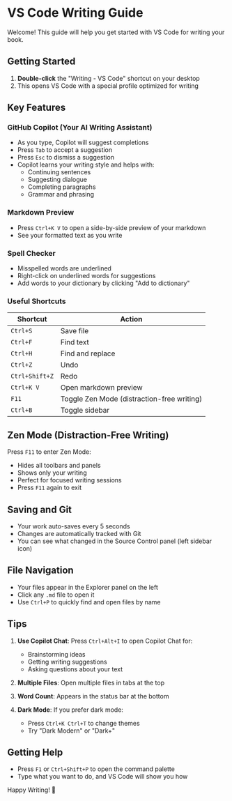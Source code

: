 # VS Code Writing Guide

Welcome! This guide will help you get started with VS Code for writing your book.

## Getting Started

1. **Double-click** the "Writing - VS Code" shortcut on your desktop
2. This opens VS Code with a special profile optimized for writing

## Key Features

### GitHub Copilot (Your AI Writing Assistant)
- As you type, Copilot will suggest completions
- Press `Tab` to accept a suggestion
- Press `Esc` to dismiss a suggestion
- Copilot learns your writing style and helps with:
  - Continuing sentences
  - Suggesting dialogue
  - Completing paragraphs
  - Grammar and phrasing

### Markdown Preview
- Press `Ctrl+K V` to open a side-by-side preview of your markdown
- See your formatted text as you write

### Spell Checker
- Misspelled words are underlined
- Right-click on underlined words for suggestions
- Add words to your dictionary by clicking "Add to dictionary"

### Useful Shortcuts

| Shortcut | Action |
|----------|--------|
| `Ctrl+S` | Save file |
| `Ctrl+F` | Find text |
| `Ctrl+H` | Find and replace |
| `Ctrl+Z` | Undo |
| `Ctrl+Shift+Z` | Redo |
| `Ctrl+K V` | Open markdown preview |
| `F11` | Toggle Zen Mode (distraction-free writing) |
| `Ctrl+B` | Toggle sidebar |

## Zen Mode (Distraction-Free Writing)

Press `F11` to enter Zen Mode:
- Hides all toolbars and panels
- Shows only your writing
- Perfect for focused writing sessions
- Press `F11` again to exit

## Saving and Git

- Your work auto-saves every 5 seconds
- Changes are automatically tracked with Git
- You can see what changed in the Source Control panel (left sidebar icon)

## File Navigation

- Your files appear in the Explorer panel on the left
- Click any `.md` file to open it
- Use `Ctrl+P` to quickly find and open files by name

## Tips

1. **Use Copilot Chat**: Press `Ctrl+Alt+I` to open Copilot Chat for:
   - Brainstorming ideas
   - Getting writing suggestions
   - Asking questions about your text

2. **Multiple Files**: Open multiple files in tabs at the top

3. **Word Count**: Appears in the status bar at the bottom

4. **Dark Mode**: If you prefer dark mode:
   - Press `Ctrl+K Ctrl+T` to change themes
   - Try "Dark Modern" or "Dark+"

## Getting Help

- Press `F1` or `Ctrl+Shift+P` to open the command palette
- Type what you want to do, and VS Code will show you how

Happy Writing! 📝
